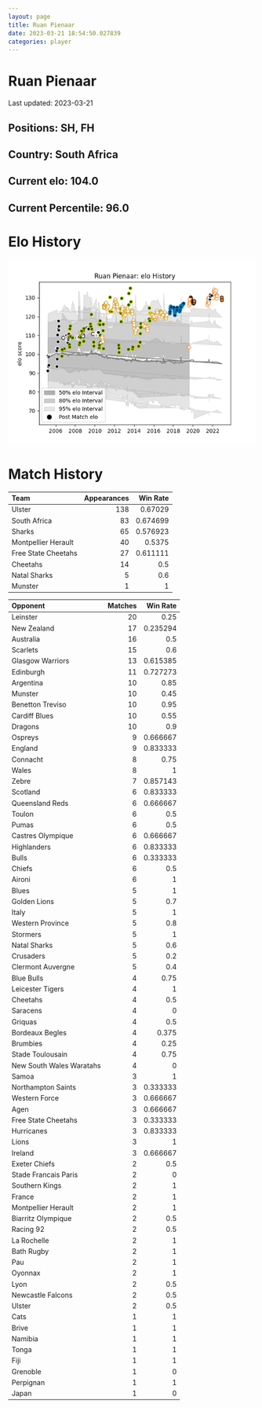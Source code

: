 ```yaml
---  
layout: page  
title: Ruan Pienaar  
date: 2023-03-21 18:54:50.027839  
categories: player  
---
```

# Ruan Pienaar


Last updated: 2023-03-21
## Positions: SH, FH

## Country: South Africa

## Current elo: 104.0

## Current Percentile: 96.0

# Elo History


![elo history](history_RuanPienaar.png)
# Match History


| Team                |   Appearances |   Win Rate |
|:--------------------|--------------:|-----------:|
| Ulster              |           138 |   0.67029  |
| South Africa        |            83 |   0.674699 |
| Sharks              |            65 |   0.576923 |
| Montpellier Herault |            40 |   0.5375   |
| Free State Cheetahs |            27 |   0.611111 |
| Cheetahs            |            14 |   0.5      |
| Natal Sharks        |             5 |   0.6      |
| Munster             |             1 |   1        |

| Opponent                 |   Matches |   Win Rate |
|:-------------------------|----------:|-----------:|
| Leinster                 |        20 |   0.25     |
| New Zealand              |        17 |   0.235294 |
| Australia                |        16 |   0.5      |
| Scarlets                 |        15 |   0.6      |
| Glasgow Warriors         |        13 |   0.615385 |
| Edinburgh                |        11 |   0.727273 |
| Argentina                |        10 |   0.85     |
| Munster                  |        10 |   0.45     |
| Benetton Treviso         |        10 |   0.95     |
| Cardiff Blues            |        10 |   0.55     |
| Dragons                  |        10 |   0.9      |
| Ospreys                  |         9 |   0.666667 |
| England                  |         9 |   0.833333 |
| Connacht                 |         8 |   0.75     |
| Wales                    |         8 |   1        |
| Zebre                    |         7 |   0.857143 |
| Scotland                 |         6 |   0.833333 |
| Queensland Reds          |         6 |   0.666667 |
| Toulon                   |         6 |   0.5      |
| Pumas                    |         6 |   0.5      |
| Castres Olympique        |         6 |   0.666667 |
| Highlanders              |         6 |   0.833333 |
| Bulls                    |         6 |   0.333333 |
| Chiefs                   |         6 |   0.5      |
| Aironi                   |         6 |   1        |
| Blues                    |         5 |   1        |
| Golden Lions             |         5 |   0.7      |
| Italy                    |         5 |   1        |
| Western Province         |         5 |   0.8      |
| Stormers                 |         5 |   1        |
| Natal Sharks             |         5 |   0.6      |
| Crusaders                |         5 |   0.2      |
| Clermont Auvergne        |         5 |   0.4      |
| Blue Bulls               |         4 |   0.75     |
| Leicester Tigers         |         4 |   1        |
| Cheetahs                 |         4 |   0.5      |
| Saracens                 |         4 |   0        |
| Griquas                  |         4 |   0.5      |
| Bordeaux Begles          |         4 |   0.375    |
| Brumbies                 |         4 |   0.25     |
| Stade Toulousain         |         4 |   0.75     |
| New South Wales Waratahs |         4 |   0        |
| Samoa                    |         3 |   1        |
| Northampton Saints       |         3 |   0.333333 |
| Western Force            |         3 |   0.666667 |
| Agen                     |         3 |   0.666667 |
| Free State Cheetahs      |         3 |   0.333333 |
| Hurricanes               |         3 |   0.833333 |
| Lions                    |         3 |   1        |
| Ireland                  |         3 |   0.666667 |
| Exeter Chiefs            |         2 |   0.5      |
| Stade Francais Paris     |         2 |   0        |
| Southern Kings           |         2 |   1        |
| France                   |         2 |   1        |
| Montpellier Herault      |         2 |   1        |
| Biarritz Olympique       |         2 |   0.5      |
| Racing 92                |         2 |   0.5      |
| La Rochelle              |         2 |   1        |
| Bath Rugby               |         2 |   1        |
| Pau                      |         2 |   1        |
| Oyonnax                  |         2 |   1        |
| Lyon                     |         2 |   0.5      |
| Newcastle Falcons        |         2 |   0.5      |
| Ulster                   |         2 |   0.5      |
| Cats                     |         1 |   1        |
| Brive                    |         1 |   1        |
| Namibia                  |         1 |   1        |
| Tonga                    |         1 |   1        |
| Fiji                     |         1 |   1        |
| Grenoble                 |         1 |   0        |
| Perpignan                |         1 |   1        |
| Japan                    |         1 |   0        |